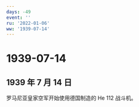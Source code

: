 ```yaml
---
days: -49
event: ''
ru: '2022-01-06'
ww: '1939-07-14'
---
```


# 1939-07-14

## 1939 年 7 月 14 日

罗马尼亚皇家空军开始使用德国制造的 He 112 战斗机。